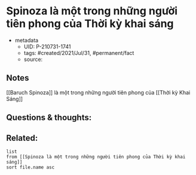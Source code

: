 # Spinoza là một trong những người tiên phong của Thời kỳ khai sáng

- metadata
	- UID: P-210731-1741
	- tags: #created/2021/Jul/31, #permanent/fact 
	- source: 

## Notes
[[Baruch Spinoza]] là một trong những người tiên phong của [[Thời kỳ Khai Sáng]]

## Questions & thoughts:

## Related:
```dataview
list
from [[Spinoza là một trong những người tiên phong của Thời kỳ khai sáng]]
sort file.name asc
```
